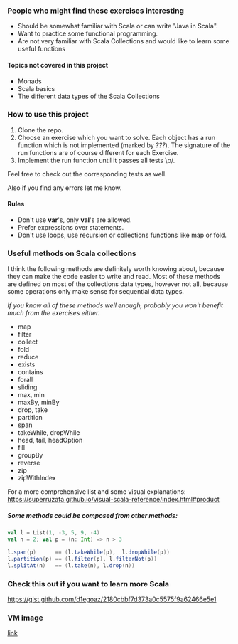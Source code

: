 ### People who might find these exercises interesting
* Should be somewhat familiar with Scala or can write "Java in Scala".
* Want to practice some functional programming.
* Are not very familiar with Scala Collections and would like to learn some useful functions

#### Topics not covered in this project
* Monads
* Scala basics
* The different data types of the Scala Collections

### How to use this project
1. Clone the repo.
2. Choose an exercise which you want to solve. 
    Each object has a run function which is not implemented (marked by _???_).
    The signature of the run functions are of course different for each Exercise.
3. Implement the run function until it passes all tests \o/.

Feel free to check out the corresponding tests as well.

Also if you find any errors let me know.

#### Rules
* Don't use **var**'s, only **val**'s are allowed.
* Prefer expressions over statements.
* Don't use loops, use recursion or collections functions like map or fold.

### Useful methods on Scala collections
I think the following methods are definitely worth knowing about,
 because they can make the code easier to write and read.
 Most of these methods are defined on most of the collections data types, 
 however not all, because some operations only make sense for sequential data types.

_If you know all of these methods well enough, probably you won't benefit much from the exercises either._

* map
* filter
* collect
* fold
* reduce
* exists
* contains
* forall
* sliding
* max, min
* maxBy, minBy
* drop, take
* partition
* span
* takeWhile, dropWhile
* head, tail, headOption
* fill
* groupBy
* reverse
* zip
* zipWithIndex

For a more comprehensive list and some visual explanations:
 https://superruzafa.github.io/visual-scala-reference/index.html#product
 
##### Some methods could be composed from other methods:
```scala
val l = List(1, -3, 5, 9, -4)
val n = 2; val p = (n: Int) => n > 3 

l.span(p)      == (l.takeWhile(p),  l.dropWhile(p))
l.partition(p) == (l.filter(p), l.filterNot(p))
l.splitAt(n)   == (l.take(n), l.drop(n))
```

### Check this out if you want to learn more Scala
https://gist.github.com/d1egoaz/2180cbbf7d373a0c5575f9a62466e5e1

### VM image
[link](https://epam-my.sharepoint.com/:u:/p/benko_balog/Ed0XH3aEv6RIu6GM5UaVAUQBI3B7LEvXxOm4Bqy72-jOZg?e=bd7Xg5)